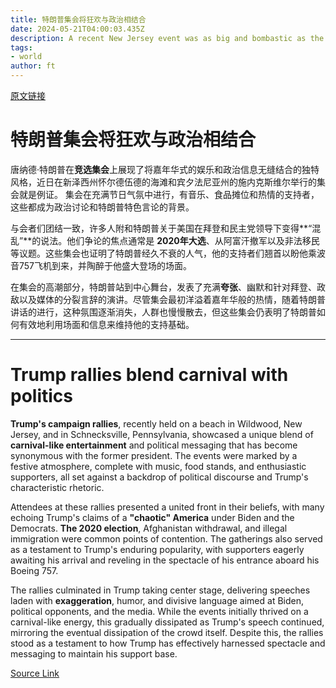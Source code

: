 ```yaml
---
title: 特朗普集会将狂欢与政治相结合
date: 2024-05-21T04:00:03.435Z
description: A recent New Jersey event was as big and bombastic as the star act himself
tags: 
- world
author: ft
---
```


[原文链接](https://ft.com/content/6cb2f9a8-b666-48c7-9d65-51cab7b44712)

# 特朗普集会将狂欢与政治相结合 

唐纳德·特朗普在**竞选集会**上展现了将嘉年华式的娱乐和政治信息无缝结合的独特风格，近日在新泽西州怀尔德伍德的海滩和宾夕法尼亚州的施内克斯维尔举行的集会就是例证。 集会在充满节日气氛中进行，有音乐、食品摊位和热情的支持者，这些都成为政治讨论和特朗普特色言论的背景。 

与会者们团结一致，许多人附和特朗普关于美国在拜登和民主党领导下变得**“混乱”**的说法。他们争论的焦点通常是 **2020年大选**、从阿富汗撤军以及非法移民等议题。这些集会也证明了特朗普经久不衰的人气，他的支持者们翘首以盼他乘波音757飞机到来，并陶醉于他盛大登场的场面。 

在集会的高潮部分，特朗普站到中心舞台，发表了充满**夸张**、幽默和针对拜登、政敌以及媒体的分裂言辞的演讲。尽管集会最初洋溢着嘉年华般的热情，随着特朗普讲话的进行，这种氛围逐渐消失，人群也慢慢散去，但这些集会仍表明了特朗普如何有效地利用场面和信息来维持他的支持基础。

---

# Trump rallies blend carnival with politics 

**Trump's campaign rallies**, recently held on a beach in Wildwood, New Jersey, and in Schnecksville, Pennsylvania, showcased a unique blend of **carnival-like entertainment** and political messaging that has become synonymous with the former president. The events were marked by a festive atmosphere, complete with music, food stands, and enthusiastic supporters, all set against a backdrop of political discourse and Trump's characteristic rhetoric.

Attendees at these rallies presented a united front in their beliefs, with many echoing Trump's claims of a **"chaotic" America** under Biden and the Democrats. **The 2020 election**, Afghanistan withdrawal, and illegal immigration were common points of contention. The gatherings also served as a testament to Trump's enduring popularity, with supporters eagerly awaiting his arrival and reveling in the spectacle of his entrance aboard his Boeing 757. 

The rallies culminated in Trump taking center stage, delivering speeches laden with **exaggeration**, humor, and divisive language aimed at Biden, political opponents, and the media. While the events initially thrived on a carnival-like energy, this gradually dissipated as Trump's speech continued, mirroring the eventual dissipation of the crowd itself. Despite this, the rallies stood as a testament to how Trump has effectively harnessed spectacle and messaging to maintain his support base.

[Source Link](https://ft.com/content/6cb2f9a8-b666-48c7-9d65-51cab7b44712)

